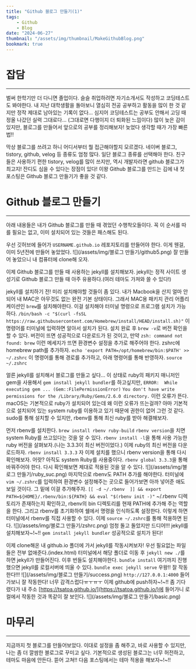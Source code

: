 ```yaml
---
title: "Github 블로그 만들기(1)"
tags:
    - Github
    - Blog
date: "2024-06-27"
thumbnail: "/assets/img/thumbnail/MakeGithubBlog.png"
bookmark: true
---
```


# 잡담
---
벌써 한학기만 더 다니면 졸업이다.
슬슬 취업하려면 자기소개서도 작성하고 코딩테스트도 봐야한다.
내 지난 대학생활을 돌아보니 열심히 전공 공부하고 활동을 많이 한 것 같지만 정작 제대로 남아있는 기록이 없다...
심지어 코딩테스트는 공부도 안해서 고딩 때 정올 나갔던 실력 그대로다...
(그대로면 다행이지 더 퇴화된 느낌이다)
많이 늦은 감이 있지만, 블로그를 만들어서 앞으로의 공부를 정리해보자! 늦었다 생각할 때가 가장 빠른법!!

막상 블로그를 쓰려고 하니 어디서부터 뭘 접근해야할지 모르겠다.
네이버 블로그, tistory, github, velog 등 종류도 엄청 많다.
일단 블로그 종류를 선택해아 한다.
친구들은 사용하기 편한 tistory, velog를 많이 쓰지만, 역시 개발자라면 github 블로그가 최고지!
잔디도 심을 수 있다는 장점이 있다!
이왕 Github 블로그를 만드는 김에 내 첫 포스팅은 Github 블로그 만들기가 좋을 것 같다.

# Github 블로그 만들기
---
아래 내용들은 내가 Github 블로그를 만들 때 겪었던 수행착오들이다.
꼭 이 순서를 따를 필요는 없고, 이미 설치되어 있는 것들은 패스해도 된다.

우선 깃허브에 들어가 `USERNAME.github.io` 레포지토리를 만들어야 한다.
이게 웬걸, 이미 5년전에 만들어 놓았었다.
![](/assets/img/블로그 만들기/github5.png)
잘 만들어 놓았으니 내 컴퓨터에 clone해 오자.

이제 Github 블로그를 만들 때 사용하는 jekyll를 설치해보자.
jekyll는 정적 사이트 생성기로 Github 블로그 만들 때 아주 유용하다.(여러 테마도 가져와 쓸 수 있다!)

jekyll를 설치하기 전! 미리 설치해야할 것들이 좀 있다.
내가 Macbook을 산지 얼마 안되어 내 MAC은 아무것도 없는 완전 기본 상태이다.
그래서 MAC용 패키지 관리 어플리케이션인 `brew`를 설치해야한다. 이걸 설치해야 터미널 명령으로 프로그램 설치가 가능하다.
`/bin/bash -c "$(curl -fsSL https://raw.githubusercontent.com/Homebrew/install/HEAD/install.sh)"`
이 명령어를 터미널에 입력하면 알아서 설치가 된다.
설치 완료 후 `brew -v`로 버전 확인을 할 수 있다. 버전이 뜨면 성공적으로 다운로드가 된 것이고,
만약 `zsh: command not found: brew` 이런 메세지가 뜨면 환경변수 설정을 추가로 해주어야 한다.
zshrc에 homebrew path를 추가하자.
`echo 'export PATH=/opt/homebrew/bin:$PATH' >> ~/.zshrc`
이 명령어를 통해 경로를 추가하고, 아래 명령어를 통해 반영하자.
`source ~/.zshrc`

얼른 jekyll를 설치해서 블로그를 만들고 싶다...
이 상태로 ruby의 패키지 매니저인 gem을 사용해서 `gem install jekyll bundler`를 하고싶지만,
`ERROR:  While executing gem ... (Gem::FilePermissionError)`
`You don't have write permissions for the /Library/Ruby/Gems/2.6.0 directory.`
이런 오류가 뜬다.
macOS는 기본적으로 ruby가 설치되어 있는데 왜 이런 오류가 뜨는걸까?
아마 기본적으로 설치되어 있는 system ruby를 이용하고 있기 때문에 권한이 없어 그런 것 같다.
sudo를 통해 설치할 수 있지만, rbenv를 통해 최신 ruby를 받아 해결해보자.

먼저 rbenv를 설치한다.
`brew install rbenv ruby-build`
`rbenv version`을 치면 system Ruby를 쓰고있다는 것을 알 수 있다.
`rbenv install -l`을 통해 사용 가능한 ruby 버전을 살펴보자.(나는 3.3.3이 최신 버전이었다.)
이제 ruby의 최신 버전을 다운로드하자.
`rbenv install 3.3.3`
자 이제 설치를 했으니 rbenv version을 통해 다시 확인해보자.
어랏? 아직도 system Ruby를 사용중이다.
`rbenv global 3.3.3`을 통해 바꿔주어야 한다.
다시 확인해보면 제대로 적용된 것을 알 수 있다.
![](/assets/img/블로그 만들기/ruby_suc.png)
마지막으로 rbenv도 PATH 추가를 해야한다.
터미널에 `vim ~/.zshrc`를 입력하여 환경변수 설정해주는 곳으로 들어가보면 아까 넣어준 애도 보일 것이다.
그 밑에 이걸 추가해주자.
`[[ -d ~/.rbenv  ]] && export PATH=${HOME}/.rbenv/bin:${PATH} && eval "$(rbenv init -)"`
~/.rbenv 디렉토리가 존재하는지 확인하고, rbenv의 bin 디렉토리를 현재 PATH에 추가해 주는 역할을 한다. 그리고 rbenv를 초기화하여 쉘에서 명령을 인식하도록 설정한다. 이렇게 하면 터미널에서 rbenv를 직접 사용할 수 있다.
이제 `source ~/.zshrc`를 통해 적용하면 된다.
![](/assets/img/블로그 만들기/zshrc.png)
엄청 돌고 돌았지만 드디어!!! jekyll를 설치해보자~!~!!
`gem install jekyll bundler`
성공적으로 설치가 된다!

이제 clone해온 내 github.io 폴더에 가서 jekyll를 작동시켜보자!
우선 필요없는 파일들은 전부 없애준다.(index.html)
터미널에서 해당 폴더로 이동 후 `jekyll new ./`를 하면 jekyll가 만들어진다.
이후 번들도 설치해야한다.
`bundle install`
여기까지 진행했으면 jekyll를 로컬서버에 띄울 수 있다.
`bundle exec jekyll serve`
우왕!! 잘 작동한다!!!
![](/assets/img/블로그 만들기/success.png)
`http://127.0.0.1:4000` 들어가보니 잘 작동한다! 너무 감격스럽다ㅠㅜㅠㅜ
이제 github에 push하자~!~!!
좀 기다렸다가 내 주소 [https://tsatoa.github.io/](https://tsatoa.github.io/)에 들어가니 로컬에서 작동한 것과 똑같이 잘 보인다.
![](/assets/img/블로그 만들기/basic.png)
# 마무리
---
지금까지 첫 블로그를 만들어보았다. 
이대로 설정을 좀 해주고, 바로 사용할 수 있지만, 나는 좀 더 깔쌈한 블로그로 꾸미고 싶다.
기본적으로 생성된 블로그는 너무 허전하고, 테마도 마음에 안든다. 뜯어 고쳐!!
다음 포스팅에서는 테마 적용을 해보자~!~!!